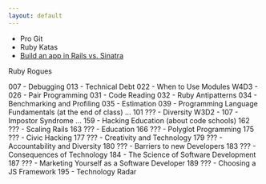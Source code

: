 ```yaml
---
layout: default
---
```


* Pro Git
* Ruby Katas
* [Build an app in Rails vs. Sinatra](https://www.airpair.com/ruby-on-rails/posts/rails-vs-sinatra?utm_source=rubyweekly&utm_medium=email)

Ruby Rogues

007 - Debugging
013 - Technical Debt
022 - When to Use Modules
W4D3 - 026 - Pair Programming
031 - Code Reading
032 - Ruby Antipatterns
034 - Benchmarking and Profiling
035 - Estimation
039 - Programming Language Fundamentals (at the end of class)
...
101 ??? - Diversity
W3D2 - 107 - Impostor Syndrome
...
159 - Hacking Education (about code schools)
162 ??? - Scaling Rails
163 ??? - Education
166 ??? - Polyglot Programming
175 ??? - Civic Hacking
177 ??? - Creativity and Technology
179 ??? - Accountability and Diversity
180 ??? - Barriers to new Developers
183 ??? - Consequences of Technology
184 - The Science of Software Development
187 ??? - Marketing Yourself as a Software Developer
189 ??? - Choosing a JS Framework
195 - Technology Radar
